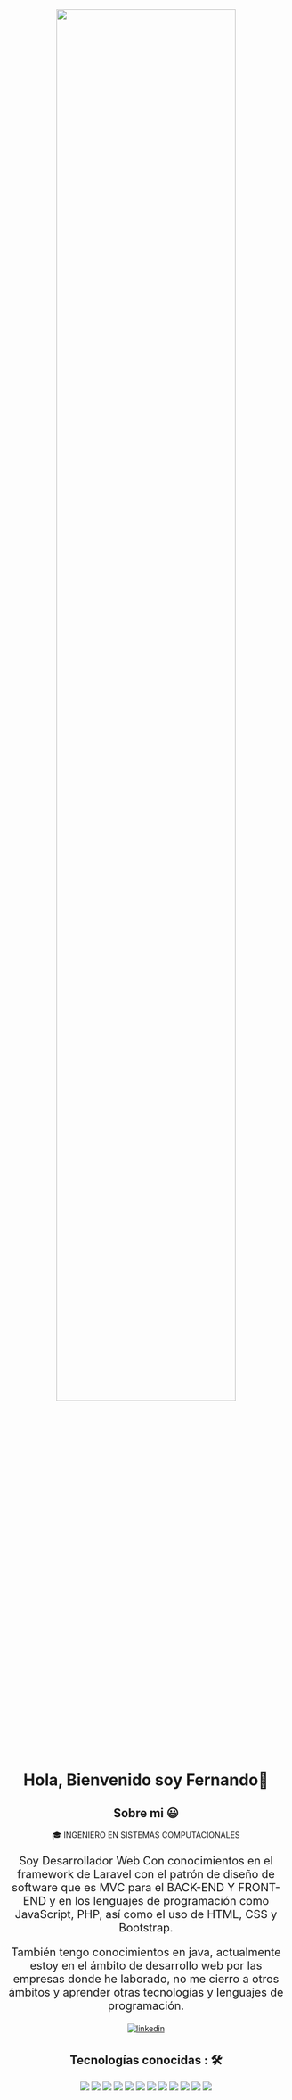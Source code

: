 <div align="center">
  <img style="width: 80%; height: auto;" src="https://miro.medium.com/v2/resize:fit:720/1*-ntL3Dsvc-dJ5cLGRtSuEw.gif">
</div>

<div id="header" style="text-align: center;">
  <h1 align="center" >Hola, Bienvenido soy Fernando👋</h1>
</div>

 <div style="text-align: center;">
  

<h2>Sobre mi 😃</h2>
🎓 INGENIERO EN SISTEMAS COMPUTACIONALES <br/>

<p style="font-size: 20px;">
Soy Desarrollador Web Con conocimientos en el framework de Laravel con el patrón de diseño de software que es MVC para el BACK-END Y FRONT-END y en los lenguajes de programación como JavaScript, PHP, así como el uso de HTML, CSS y Bootstrap.
</p>

<p style="font-size: 20px;">
También tengo conocimientos en java, actualmente estoy en el ámbito de desarrollo web por las empresas donde he laborado, no me cierro a otros ámbitos y aprender otras tecnologías y lenguajes de programación.
</p>
  
<a href="https://www.linkedin.com/in/fernando-juarez-medina-487847238/" target="_blank">
<img src="https://img.shields.io/badge/linkedin:Fernando Juarez Medina -%2300acee.svg?color=405DE6&style=for-the-badge&logo=linkedin&logoColor=white" alt=linkedin style="margin-bottom: 5px;"/>
</a>  
  

 <h2>Tecnologías conocidas : 🛠</h2>
<img src="https://img.shields.io/badge/javascript%20-%23323330.svg?&style=for-the-badge&logo=javascript&logoColor=%23F7DF1E">   <img src="https://img.shields.io/badge/html5%20-%23E34F26.svg?&style=for-the-badge&logo=html5&logoColor=white">   <img src="https://img.shields.io/badge/css3%20-%231572B6.svg?&style=for-the-badge&logo=css3&logoColor=white">    <img src="https://img.shields.io/badge/bootstrap%20-%23563D7C.svg?&style=for-the-badge&logo=bootstrap&logoColor=white">   <img src="https://img.shields.io/badge/git%20-%23F05033.svg?&style=for-the-badge&logo=git&logoColor=white"/>   <img src="http://img.shields.io/badge/-VS%20Code-000000?style=for-the-badge&logo=Visual-studio-code&logoColor=blue">  <img src="https://img.shields.io/badge/mysql-%2300f.svg?style=for-the-badge&logo=mysql&logoColor=white"> <img src="https://img.shields.io/badge/laravel-%23FF2D20.svg?style=for-the-badge&logo=laravel&logoColor=white"> <img src="https://img.shields.io/badge/Java-ED8B00?style=for-the-badge&logo=openjdk&logoColor=white"> <img 
src="https://img.shields.io/badge/GitHub-100000?style=for-the-badge&logo=github&logoColor=white"> <img 
src="https://img.shields.io/badge/PHP-777BB4?style=for-the-badge&logo=php&logoColor=white">  <img 
src="https://img.shields.io/badge/Postman-FF6C37?style=for-the-badge&logo=Postman&logoColor=white">

 </div>






